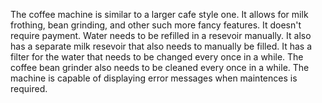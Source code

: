 The coffee machine is similar to a larger cafe style one. 
It allows for milk frothing, bean grinding, and other such more fancy features. 
It doesn't require payment. 
Water needs to be refilled in a resevoir manually.
It also has a separate milk resevoir that also needs to manually be filled.
It has a filter for the water that needs to be changed every once in a while.
The coffee bean grinder also needs to be cleaned every once in a while.
The machine is capable of displaying error messages when maintences is required.